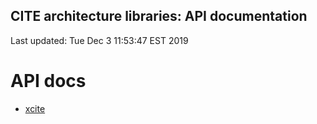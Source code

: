 ## CITE architecture libraries: API documentation

Last updated: Tue Dec  3 11:53:47 EST 2019

# API docs

- [xcite](xcite/api/index.html)
